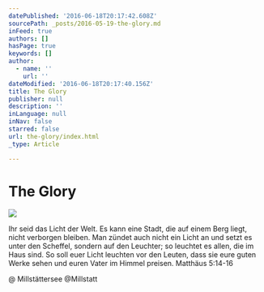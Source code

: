 ```yaml
---
datePublished: '2016-06-18T20:17:42.608Z'
sourcePath: _posts/2016-05-19-the-glory.md
inFeed: true
authors: []
hasPage: true
keywords: []
author:
  - name: ''
    url: ''
dateModified: '2016-06-18T20:17:40.156Z'
title: The Glory
publisher: null
description: ''
inLanguage: null
inNav: false
starred: false
url: the-glory/index.html
_type: Article

---
```

# The Glory
![](https://s3-us-west-2.amazonaws.com/the-grid-img/p/8d3ca7477886a1b034f0e2d1328d1419880e01bf.jpg)

Ihr seid das Licht der Welt. Es kann eine Stadt, die auf einem Berg liegt, nicht verborgen bleiben. Man zündet auch nicht ein Licht an und setzt es unter den Scheffel, sondern auf den Leuchter; so leuchtet es allen, die im Haus sind. So soll euer Licht leuchten vor den Leuten, dass sie eure guten Werke sehen und euren Vater im Himmel preisen. Matthäus 5:14‭-‬16

@ Millstättersee @Millstatt